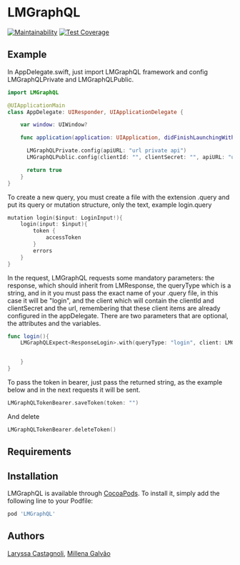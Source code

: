 # LMGraphQL

[![Maintainability](https://api.codeclimate.com/v1/badges/6928b7e3e58f3eb71a82/maintainability)](https://codeclimate.com/github/millenagm/LMGraphQL/maintainability) [![Test Coverage](https://api.codeclimate.com/v1/badges/6928b7e3e58f3eb71a82/test_coverage)](https://codeclimate.com/github/millenagm/LMGraphQL/test_coverage)

## Example

In AppDelegate.swift, just import LMGraphQL framework and config LMGraphQLPrivate and LMGraphQLPublic.

```swift
import LMGraphQL

@UIApplicationMain
class AppDelegate: UIResponder, UIApplicationDelegate {

    var window: UIWindow?

    func application(application: UIApplication, didFinishLaunchingWithOptions launchOptions: [NSObject: AnyObject]?) -> Bool {

      LMGraphQLPrivate.config(apiURL: "url private api")
      LMGraphQLPublic.config(clientId: "", clientSecret: "", apiURL: "url public api")

      return true
    }
}
```

To create a new query, you must create a file with the extension .query and put its query or mutation structure, only the text, example login.query

```swift
mutation login($input: LoginInput!){
	login(input: $input){
		token {
			accessToken
		}
		errors
	}
}
```

In the request, LMGraphQL requests some mandatory parameters: the response, which should inherit from LMResponse, the queryType which is a string, and in it you must pass the exact name of your .query file, in this case it will be "login", and the client which will contain the clientId and clientSecret and the url, remembering that these client items are already configured in the appDelegate. There are two parameters that are optional, the attributes and the variables.

```swift
func login(){
    LMGraphQLExpect<ResponseLogin>.with(queryType: "login", client: LMGraphQLPublic(), variables: [:]) { response in


    }
}
```
To pass the token in bearer, just pass the returned string, as the example below and in the next requests it will be sent.

```swift
LMGraphQLTokenBearer.saveToken(token: "")
```

And delete

```swift
LMGraphQLTokenBearer.deleteToken()
```

## Requirements

## Installation

LMGraphQL is available through [CocoaPods](http://cocoapods.org). To install
it, simply add the following line to your Podfile:

```ruby
pod 'LMGraphQL'
```

## Authors

[Laryssa Castagnoli](http://github.com/LaryssaCastagnoli), [Millena Galvão](http://github.com/millenagm)

